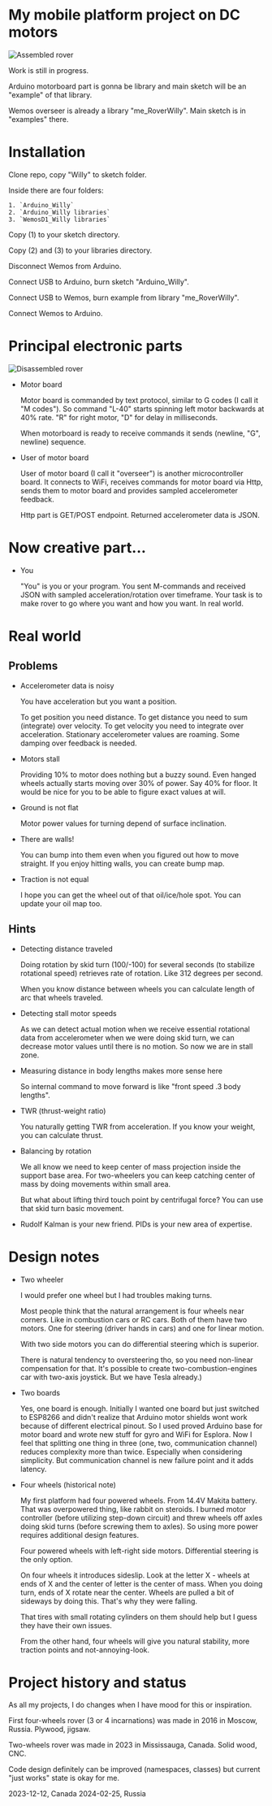 # My mobile platform project on DC motors

  ![Assembled rover](Images/Rover.%20Assembled.jpg)

  Work is still in progress.

  Arduino motorboard part is gonna be library and main sketch will be
  an "example" of that library.

  Wemos overseer is already a library "me_RoverWilly". Main sketch
  is in "examples" there.

# Installation

  Clone repo, copy "Willy" to sketch folder.

  Inside there are four folders:

    1. `Arduino_Willy`
    2. `Arduino_Willy libraries`
    3. `WemosD1_Willy libraries`

  Copy (1) to your sketch directory.

  Copy (2) and (3) to your libraries directory.

  Disconnect Wemos from Arduino.

  Connect USB to Arduino, burn sketch "Arduino_Willy".

  Connect USB to Wemos, burn example from library "me_RoverWilly".

  Connect Wemos to Arduino.

# Principal electronic parts

  ![Disassembled rover](Images/Rover.%20Disassembled.jpg)

  * Motor board

    Motor board is commanded by text protocol, similar to G codes (I call
    it "M codes"). So command "L-40" starts spinning left motor backwards
    at 40% rate. "R" for right motor, "D" for delay in milliseconds.

    When motorboard is ready to receive commands it sends
    (newline, "G", newline) sequence.

  * User of motor board

    User of motor board (I call it "overseer") is another microcontroller
    board. It connects to WiFi, receives commands for motor board via Http,
    sends them to motor board and provides sampled accelerometer feedback.

    Http part is GET/POST endpoint. Returned accelerometer data is JSON.

# Now creative part...

  * You

    "You" is you or your program. You sent M-commands and received
    JSON with sampled acceleration/rotation over timeframe.
    Your task is to make rover to go where you want and how you want.
    In real world.

# Real world

## Problems

  * Accelerometer data is noisy

    You have acceleration but you want a position.

    To get position you need distance. To get distance you need to sum
    (integrate) over velocity. To get velocity you need to integrate
    over acceleration. Stationary accelerometer values are roaming.
    Some damping over feedback is needed.

  * Motors stall

    Providing 10% to motor does nothing but a buzzy sound. Even hanged
    wheels actually starts moving over 30% of power. Say 40% for floor.
    It would be nice for you to be able to figure exact values at will.

  * Ground is not flat

    Motor power values for turning depend of surface inclination.

  * There are walls!

    You can bump into them even when you figured out how to move
    straight. If you enjoy hitting walls, you can create bump map.

  * Traction is not equal

    I hope you can get the wheel out of that oil/ice/hole spot. You can
    update your oil map too.

## Hints

  * Detecting distance traveled

    Doing rotation by skid turn (100/-100) for several seconds
    (to stabilize rotational speed) retrieves rate of rotation.
    Like 312 degrees per second.

    When you know distance between wheels you can calculate length of
    arc that wheels traveled.

  * Detecting stall motor speeds

    As we can detect actual motion when we receive essential
    rotational data from accelerometer when we were doing skid turn,
    we can decrease motor values until there is no motion. So now we
    are in stall zone.

  * Measuring distance in body lengths makes more sense here

    So internal command to move forward is like "front speed .3 body lengths".

  * TWR (thrust-weight ratio)

    You naturally getting TWR from acceleration. If you know your weight,
    you can calculate thrust.

  * Balancing by rotation

    We all know we need to keep center of mass projection inside the
    support base area. For two-wheelers you can keep catching center of
    mass by doing movements within small area.

    But what about lifting third touch point by centrifugal force?
    You can use that skid turn basic movement.

  * Rudolf Kalman is your new friend. PIDs is your new area of expertise.

# Design notes

  * Two wheeler

    I would prefer one wheel but I had troubles making turns.

    Most people think that the natural arrangement is four wheels near
    corners. Like in combustion cars or RC cars. Both of them have two
    motors. One for steering (driver hands in cars) and one for linear
    motion.

    With two side motors you can do differential steering which is superior.

    There is natural tendency to oversteering tho, so you need
    non-linear compensation for that. It's possible to create
    two-combustion-engines car with two-axis joystick. But we have
    Tesla already.)

  * Two boards

    Yes, one board is enough. Initially I wanted one board but just
    switched to ESP8266 and didn't realize that Arduino motor shields
    wont work because of different electrical pinout. So I used proved
    Arduino base for motor board and wrote new stuff for gyro and WiFi
    for Esplora. Now I feel that splitting one thing in three (one, two,
    communication channel) reduces complexity more than twice.
    Especially when considering simplicity. But communication channel
    is new failure point and it adds latency.

  * Four wheels (historical note)

    My first platform had four powered wheels. From 14.4V Makita
    battery. That was overpowered thing, like rabbit on steroids. I
    burned motor controller (before utilizing step-down circuit) and
    threw wheels off axles doing skid turns (before screwing them to
    axles). So using more power requires additional design features.

    Four powered wheels with left-right side motors. Differential
    steering is the only option.

    On four wheels it introduces sideslip. Look at the letter X - wheels
    at ends of X and the center of letter is the center of mass. When
    you doing turn, ends of X rotate near the center. Wheels are pulled
    a bit of sideways by doing this. That's why they were falling.

    That tires with small rotating cylinders on them should help but I
    guess they have their own issues.

    From the other hand, four wheels will give you natural stability,
    more traction points and not-annoying-look.

# Project history and status

  As all my projects, I do changes when I have mood for this or
  inspiration.

  First four-wheels rover (3 or 4 incarnations) was made in 2016 in
  Moscow, Russia. Plywood, jigsaw.

  Two-wheels rover was made in 2023 in Mississauga, Canada. Solid wood,
  CNC.

  Code design definitely can be improved (namespaces, classes) but current
  "just works" state is okay for me.

2023-12-12, Canada
2024-02-25, Russia
